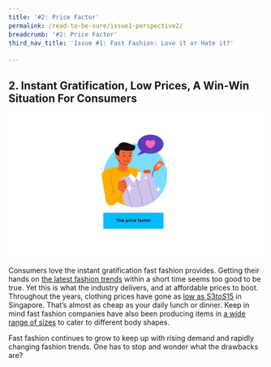 ```yaml
---
title: '#2: Price Factor'
permalink: /read-to-be-sure/issue1-perspective2/
breadcrumb: '#2: Price Factor'
third_nav_title: 'Issue #1: Fast Fashion: Love it or Hate it?'

---
```


## 2. Instant Gratification, Low Prices, A Win-Win Situation For Consumers     

![](../images/rtbs-01b-perspective2a.JPG)

Consumers love the instant gratification fast fashion provides. Getting their hands on [the latest fashion trends](https://www.drapersonline.com/news/how-the-desire-for-instant-gratification-is-shaping-retail) within a short time seems too good to be true. Yet this is what the industry delivers, and at affordable prices to boot. Throughout the years, clothing prices have gone as [low as S$3 to S$15](https://www.channelnewsasia.com/cnainsider/true-cost-demand-cheap-clothes-fast-fashion-industry-environment-220706) in Singapore. That’s almost as cheap as your daily lunch or dinner. Keep in mind fast fashion companies have also been producing items in [a wide range of sizes](https://ww.fashionnetwork.com/news/Mango-completes-violeta-integration-shein-tops-plus-size-inclusivity-list,1327389.html) to cater to different body shapes.

Fast fashion continues to grow to keep up with rising demand and rapidly changing fashion trends. One has to stop and wonder what the drawbacks are?

